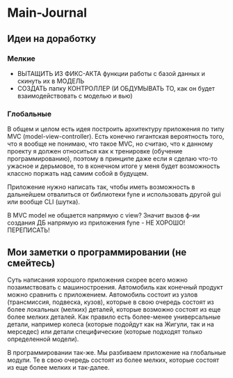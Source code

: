 # Main-Journal

## Идеи на доработку

### Мелкие
- ВЫТАЩИТЬ ИЗ ФИКС-АКТА функции работы с базой данных и скинуть их в МОДЕЛЬ
- СОЗДАТЬ папку КОНТРОЛЛЕР (И ОБДУМЫВАТЬ ТО, как он будет взаимодействовать с моделью и вью)


### Глобальные
В общем и целом есть идея построить архитектуру приложения по типу MVC (model-view-controller). 
Есть конечно гигантская вероятность того, что я вообще не понимаю, что такое MVC, но считаю, что к данному
проекту я должен относиться как к тренировке (обучение программированию), поэтому в принципе даже если я сделаю
что-то ужасное и дерьмовое, то в конечном итоге у меня будет возможность классно поржать над самим собой в будущем.


Приложение нужно написать так, чтобы иметь возможность в дальнейшем отвалиться от библиотеки fyne и использовать другой gui
или вообще CLI (шутка).

В MVC model не общается напрямую с view? Значит вызов ф-ии создания ДБ напрямую из приложения fyne - НЕ ХОРОШО! ПЕРЕПИСАТЬ!

## Мои заметки о программировании (не смейтесь)

Суть написания хорошого приложения скорее всего можно позаимствовать с машиностроения. Автомобиль как конечный продукт можно сравнить
с приложением. Автомобиль состоит из узлов (трансмиссия, подвеска, кузов), которые в свою очередь состоят из более локальных (мелких)
деталей, которые возможно состоят из еще более мелких деталей. Как правило есть более-менее универсальные детали, например
колеса (которые подойдут как на Жигули, так и на мерседес) или детали специфические (которые подходят только определенной модели).

В программировании так-же. Мы разбиваем приложение на глобальные модули. Те в свою очередь состоят из более мелких, которые состоят из
еще более мелких и так-далее.